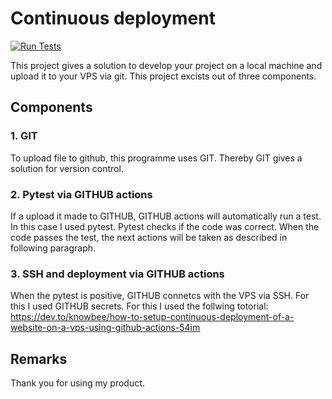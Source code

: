 # Continuous deployment

[![Run Tests](https://github.com/Eef89/Continuous-Deployment/actions/workflows/main.yml/badge.svg)](https://github.com/Eef89/Continuous-Deployment/actions/workflows/main.yml)

This project gives a solution to develop your project on a local machine and upload it to your VPS via git. This project excists out of three components.

## Components

### 1. GIT

To upload file to github, this programme uses GIT. Thereby GIT gives a solution for version control. 

### 2. Pytest via GITHUB actions 

If a upload it made to GITHUB, GITHUB actions will automatically run a test. 
In this case I used pytest. Pytest checks if the code was correct. When the code passes the test, the next actions will be taken as described in following paragraph.

### 3. SSH and deployment via GITHUB actions

When the pytest is positive, GITHUB connetcs with the VPS via SSH. For this I used GITHUB secrets. For this I used the follwing totorial: https://dev.to/knowbee/how-to-setup-continuous-deployment-of-a-website-on-a-vps-using-github-actions-54im

## Remarks

Thank you for using my product.
